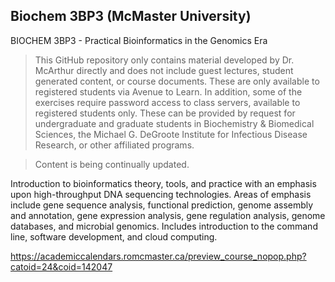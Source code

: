 ## Biochem 3BP3 (McMaster University) 

BIOCHEM 3BP3 - Practical Bioinformatics in the Genomics Era

> This GitHub repository only contains material developed by Dr. McArthur directly and does not include guest lectures, student generated content, or course documents. These are only available to registered students via Avenue to Learn. In addition, some of the exercises require password access to class servers, available to registered students only. These can be provided by request for undergraduate and graduate students in Biochemistry & Biomedical Sciences, the Michael G. DeGroote Institute for Infectious Disease Research, or other affiliated programs. 

> Content is being continually updated.

Introduction to bioinformatics theory, tools, and practice with an emphasis upon high-throughput DNA sequencing technologies. Areas of emphasis include gene sequence analysis, functional prediction, genome assembly and annotation, gene expression analysis, gene regulation analysis, genome databases, and microbial genomics. Includes introduction to the command line, software development, and cloud computing.

https://academiccalendars.romcmaster.ca/preview_course_nopop.php?catoid=24&coid=142047


